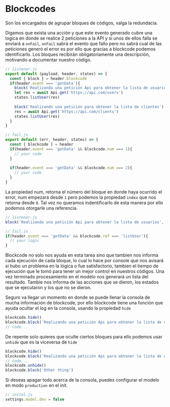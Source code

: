 Blockcodes
===========

Son los encargados de agrupar bloques de códigos, valga la redundacia.

Digamos que exista una acción y que este evento generado cubre una logica en donde se realice 2 peticiones a la API y si unos de ellos falla se enviará a `onFail`, `onFail` sabrá el evento que fallo pero no sabrá cual de las peticiones generó el error es por ello que gracias a blockcode podemos identificarlo. Los bloques recibirán obligatoriamente una descripción, motivando a documentar nuestro código.

```js
// listener.js
export default (payload, header, states) => {
  const { block } = header.blockcode
  if(header.event === 'getData'){
    block('Realizando una petición Api para obtener la lista de usuarios')
    let res = await Api.get('https://api.com/users')
    states.listUser(res)
    
    block('Realizando una petición para obtener la lista de clientes')
    res = await Api.get('https://api.com/clients')
    states.listUser(res)
  }
}
```

```js
// fail.js
export default (err, header, states) => {
  const { blockcode } = header
  if(header.event === 'getData' && blockcode.num === 1){
    // your code
  }
  
  if(header.event === 'getData' && blockcode.num === 2){
    // your code
  }
}
```

La propiedad num, retorna el número del bloque en donde haya ocurrido el error, num empezará desde `1` pero podemos la propiedad `index` que nos retorna desde `0`.
Tal vez no queramos indentificarlo de esta manera por ello podemos otorgarle una referencia.

```js
// listener.js
block('Realizando una petición Api para obtener la lista de usuarios', 'listUser')
```

```js
// fail.js
if(header.event === 'getData' && blockcode.ref === 'listUser'){
  // your logic
}

```

Blockcode no solo nos ayuda en esta tarea sino que tambien nos informa cada ejecución de cada bloque, lo cual lo hace por console que nos avisará si hubo un problema en la lógica o fue satisfactorio, tambien el tiempo de ejecución que le tomó para tener un mejor control en nuestros códigos. Una vez terminado procesamiento en el modelo nos generará un lista del resultado.
Tambie nos informa de las acciones que se dieron, los estados que se ejecutaron y los que no se dieron.

Seguro va llegar un momento en donde se puede llenar la consola de mucha información de blockcode, por ello blockcode tiene una función que ayuda ocultar el log en la consola, usando la propiedad `hide`

```js
blockcode.hide()
blockcode.block('Realizando una petición Api para obtener la lista de usuarios', 'listUser')
// code...
```
De repente solo quieres que oculte ciertos bloques para ello podemos usar `unhide` que es la viceversa de `hide`

```js
blockcode.hide()
blockcode.block('Realizando una petición Api para obtener la lista de usuarios', 'listUser')
// code...
blockcode.unhide()
blockcode.block('Other thing')
```
Si deseas apagar todo acerca de la consola, puedes configurar el modelo en modo `production` en el init.

```js
// inital.js
settings.model.dev = false
```
